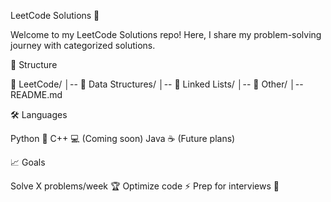 LeetCode Solutions 🚀

Welcome to my LeetCode Solutions repo! Here, I share my problem-solving journey with categorized solutions.

📂 Structure

📂 LeetCode/
│-- 📂 Data Structures/
│-- 📂 Linked Lists/
│-- 📂 Other/
│-- README.md

🛠️ Languages

Python 🐍
C++ 💻 (Coming soon)
Java ☕ (Future plans)

📈 Goals

Solve X problems/week 🏆
Optimize code ⚡
Prep for interviews 💼
